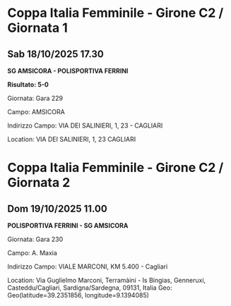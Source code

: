 

# Coppa Italia Femminile  - Girone C2 / Giornata 1

## Sab 18/10/2025 17.30

<strong>SG AMSICORA - POLISPORTIVA FERRINI</strong>

**Risultato: 5-0**

Giornata: Gara 229

Campo: AMSICORA 

Indirizzo Campo:  VIA DEI SALINIERI, 1, 23 - CAGLIARI

Location:  VIA DEI SALINIERI, 1, 23 CAGLIARI



# Coppa Italia Femminile  - Girone C2 / Giornata 2

## Dom 19/10/2025 11.00

<strong>POLISPORTIVA FERRINI - SG AMSICORA</strong>

Giornata: Gara 230

Campo: A. Maxia 

Indirizzo Campo:  VIALE MARCONI, KM 5.400 - Cagliari

Location: Via Guglielmo Marconi, Terramàini - Is Bingias, Genneruxi, Casteddu/Cagliari, Sardigna/Sardegna, 09131, Italia
Geo: Geo(latitude=39.2351856, longitude=9.1394085)

